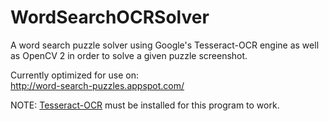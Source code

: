 # WordSearchOCRSolver
A word search puzzle solver using Google's Tesseract-OCR engine as well as OpenCV 2 in order to solve a given puzzle screenshot.

Currently optimized for use on: \
http://word-search-puzzles.appspot.com/

NOTE: [Tesseract-OCR](https://github.com/tesseract-ocr/tesseract) must be installed for this program to work.
